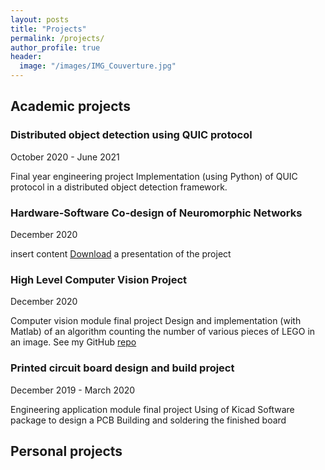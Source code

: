```yaml
---
layout: posts
title: "Projects"
permalink: /projects/
author_profile: true
header:
  image: "/images/IMG_Couverture.jpg"
---
```


## Academic projects

### Distributed object detection using QUIC protocol
October 2020 - June 2021

Final year engineering project 
Implementation (using Python) of QUIC protocol in a distributed object detection framework. 


###  Hardware-Software Co-design of Neuromorphic Networks
December 2020

insert content
[Download](https://github.com/omarbelhaj99/omarbelhaj99.github.io/raw/master/spiking_pres.pdf) a presentation of the project

### High Level Computer Vision Project
December 2020

Computer vision module final project
Design and implementation (with Matlab) of an algorithm counting the number of various pieces of LEGO in an image.
See my GitHub [repo](https://github.com/omarbelhaj99/lego-count)

### Printed circuit board design and build project
December 2019 - March 2020

Engineering application module final project
Using of Kicad Software package to design a PCB
Building and soldering the finished board  


## Personal projects



